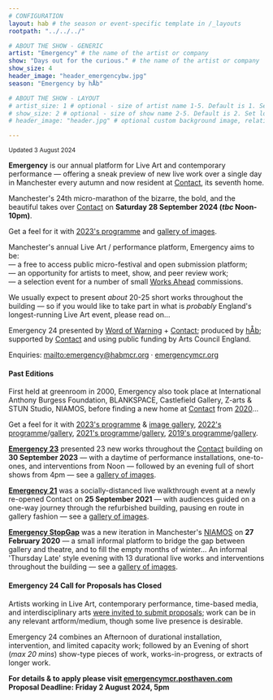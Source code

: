 ```yaml
---
# CONFIGURATION
layout: hab # the season or event-specific template in /_layouts
rootpath: "../../../"

# ABOUT THE SHOW - GENERIC
artist: "Emergency" # the name of the artist or company
show: "Days out for the curious." # the name of the artist or company
show_size: 4
header_image: "header_emergencybw.jpg"   
season: "Emergency by hÅb" 

# ABOUT THE SHOW - LAYOUT
# artist_size: 1 # optional - size of artist name 1-5. Default is 1. Set longer names to lower values
# show_size: 2 # optional - size of show name 2-5. Default is 2. Set longer names to lower values
# header_image: "header.jpg" # optional custom background image, relative to current page

---
```

<small>Updated 3 August 2024</small>        
        
**Emergency** is our annual platform for Live Art and contemporary performance — offering a sneak preview of new live work over a single day in Manchester every autumn and now resident at <a href="https://contactmcr.com" target="_blank">Contact</a>, its seventh home.        
         
Manchester's 24th micro-marathon of the bizarre, the bold, and the beautiful takes over <a href="https://contactmcr.com" target="_blank">Contact</a> on **Saturday 28 September 2024 (*tbc* Noon-10pm)**.          
         
Get a feel for it with [2023's programme](/archive/2023-emergency/#artists) and [gallery of images](/galleries/2023-emergency).        
         
Manchester's annual Live Art / performance platform, Emergency aims to be:<br>— a free to access public micro-festival and open submission platform;<br>— an opportunity for artists to meet, show, and peer review work;<br>— a selection event for a number of small [Works Ahead](/hab/worksahead) commissions.        
        
We usually expect to present *about* 20-25 short works throughout the building — so if you would like to take part in what is *probably* England's longest-running Live Art event, please read on…        
         
Emergency 24 presented by [Word of Warning](/) + <a href="https://contactmcr.com" target="_blank">Contact</a>; produced by [hÅb](/hab); supported by <a href="https://contactmcr.com" target="_blank">Contact</a> and using public funding by Arts Council England.         
        
Enquiries: <mailto:emergency@habmcr.org> · <a href="http://emergencymcr.org" target="_blank">emergencymcr.org</a>         
         
#### Past Editions        
First held at greenroom in 2000, Emergency also took place at International Anthony Burgess Foundation, BLANKSPACE, Castlefield Gallery, Z-arts & STUN Studio, NIAMOS, before finding a new home at <a href="https://contactmcr.com" target="_blank">Contact</a> from [2020](/archive/2020-emergency)…         
         
Get a feel for it with [2023's programme](/archive/2023-emergency) & [image gallery](/galleries/2023-emergency), [2022's programme](/archive/2022-emergency)/[gallery](/galleries/2022-emergency), [2021's programme](/archive/2021-emergency)/[gallery](/galleries/2021-emergency), [2019's programme](/archive/2019-emergency)/[gallery](/galleries/2019-emergency).         
         
**[Emergency 23](/archive/2023-emergency)** presented 23 new works throughout the <a href="https://contactmcr.com" target="_blank">Contact</a> building on **30 September 2023** — with a daytime of performance installations, one-to-ones, and interventions from Noon — followed by an evening full of short shows from 4pm — see a [gallery of images](/galleries/2023-emergency).        
          
**[Emergency 21](/archive/2021-emergency)** was a socially-distanced live walkthrough event at a newly re-opened Contact on **25 September 2021** — with audiences guided on a one-way journey through the refurbished building, pausing en route in gallery fashion — see a [gallery of images](/galleries/2021-emergency).         
          
**[Emergency StopGap](/archive/2020-emergencystopgap)** was a new iteration in Manchester's <a href="https://www.niamos.co.uk" target="_blank">NIAMOS</a> on **27 February 2020** — a small informal platform to bridge the gap between gallery and theatre, and to fill the empty months of winter… An informal 'Thursday Late' style evening with 13 durational live works and interventions throughout the building — see a [gallery of images](/galleries/2020-emergencystopgap).         
         
#### Emergency 24 Call for Proposals has Closed        
Artists working in Live Art, contemporary performance, time-based media, and interdisciplinary arts <a href="https://emergencymcr.posthaven.com/emergency-24-call-for-proposals" target="_blank">were invited to submit proposals</a>; work can be in any relevant artform/medium, though some live presence is desirable.        
         
Emergency 24 combines an Afternoon of durational installation, intervention, and limited capacity work; followed by an Evening of short (*max 20 mins*) show-type pieces of work, works-in-progress, or extracts of longer work.        
         
**For details & to apply please visit <a href="https://emergencymcr.posthaven.com" target="_blank">emergencymcr.posthaven.com</a><br>Proposal Deadline: Friday 2 August 2024, 5pm**        
